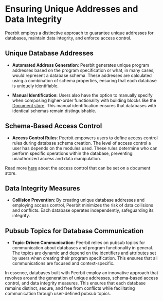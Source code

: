 # Ensuring Unique Addresses and Data Integrity

Peerbit employs a distinctive approach to guarantee unique addresses for databases, maintain data integrity, and enforce access control.

## Unique Database Addresses

- **Automated Address Generation**: Peerbit generates unique program addresses based on the program specification or what, in many cases, would represent a database schema. These addresses are calculated using a combination of schema properties, ensuring that each database is uniquely identifiable.

- **Manual Identification**: Users also have the option to manually specify when composing higher-order functionality with building blocks like the [Document store](/modules/program/document-store/). This manual identification ensures that databases with identical schemas remain distinguishable.

## Schema-Based Access Control

- **Access Control Rules**: Peerbit empowers users to define access control rules during database schema creation. The level of access control a user has depends on the modules used. These rules determine who can perform specific operations within the database, preventing unauthorized access and data manipulation.

Read more [here](/modules/program/document-store/?id=definition) about the access control that can be set on a document store.

## Data Integrity Measures

- **Collision Prevention**: By creating unique database addresses and employing access control, Peerbit minimizes the risk of data collisions and conflicts. Each database operates independently, safeguarding its integrity.

## Pubsub Topics for Database Communication

- **Topic-Driven Communication**: Peerbit relies on pubsub topics for communication about databases and program functionality in general. The topics are dynamic and depend on the identifiers and attributes set by users when creating their program specification. This ensures that all communications are focused and context-specific.

In essence, databases built with Peerbit employ an innovative approach that revolves around the generation of unique addresses, schema-based access control, and data integrity measures. This ensures that each database remains distinct, secure, and free from conflicts while facilitating communication through user-defined pubsub topics.